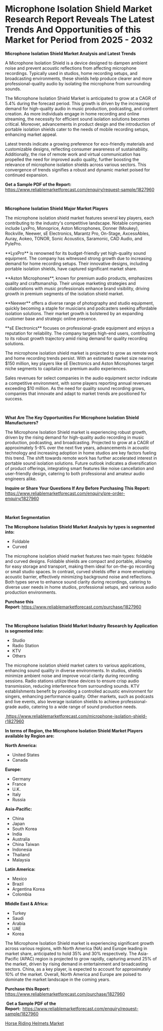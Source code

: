 <p><h1>Microphone Isolation Shield Market Research Report Reveals The Latest Trends And Opportunities of this Market for Period from 2025 - 2032</h1></p><p><strong>Microphone Isolation Shield Market Analysis and Latest Trends</strong></p>
<p><p>A Microphone Isolation Shield is a device designed to dampen ambient noise and prevent acoustic reflections from affecting microphone recordings. Typically used in studios, home recording setups, and broadcasting environments, these shields help produce clearer and more professional-quality audio by isolating the microphone from surrounding sounds. </p><p>The Microphone Isolation Shield Market is anticipated to grow at a CAGR of 5.4% during the forecast period. This growth is driven by the increasing demand for high-quality audio in music production, podcasting, and content creation. As more individuals engage in home recording and online streaming, the necessity for efficient sound isolation solutions becomes critical. Moreover, advancements in product design and the introduction of portable isolation shields cater to the needs of mobile recording setups, enhancing market appeal.</p><p>Latest trends indicate a growing preference for eco-friendly materials and customizable designs, reflecting consumer awareness of sustainability. Additionally, the rise of remote work and virtual communication has propelled the need for improved audio quality, further boosting the relevance of microphone isolation shields across various sectors. This convergence of trends signifies a robust and dynamic market poised for continued expansion.</p></p>
<p><strong>Get a Sample PDF of the Report:&nbsp;</strong> <a href="https://www.reliablemarketforecast.com/enquiry/request-sample/1827960?utm_campaign=3527&utm_medium=2&utm_source=Github&utm_content=ia&utm_term=04042025&utm_id=microphone-isolation-shield">https://www.reliablemarketforecast.com/enquiry/request-sample/1827960</a></p>
<p>&nbsp;</p>
<p><strong>Microphone Isolation Shield Major Market Players</strong></p>
<p><p>The microphone isolation shield market features several key players, each contributing to the industry's competitive landscape. Notable companies include LyxPro, Monoprice, Aston Microphones, Donner (Moukey), Rockville, Neewer, sE Electronics, Marantz Pro, On-Stage, AxcessAbles, Auray, Aokeo, TONOR, Sonic Acoustics, Saramonic, CAD Audio, and PylePro.</p><p>**LyxPro** is renowned for its budget-friendly yet high-quality sound equipment. The company has witnessed strong growth due to increasing demand for home recording setups. Their innovative designs, including portable isolation shields, have captured significant market share.</p><p>**Aston Microphones**, known for premium audio products, emphasizes quality and craftsmanship. Their unique marketing strategies and collaborations with music professionals enhance brand visibility, driving growth in premium segments of the isolation shield market.</p><p>**Neewer** offers a diverse range of photography and studio equipment, quickly becoming a staple for musicians and podcasters seeking affordable isolation solutions. Their market growth is bolstered by an expanding customer base and strategic online presence.</p><p>**sE Electronics** focuses on professional-grade equipment and enjoys a reputation for reliability. The company targets high-end users, contributing to its robust growth trajectory amid rising demand for quality recording solutions.</p><p>The microphone isolation shield market is projected to grow as remote work and home recording trends persist. With an estimated market size nearing $150 million, key players like sE Electronics and Aston Microphones target niche segments to capitalize on premium audio experiences. </p><p>Sales revenues for select companies in the audio equipment sector indicate a competitive environment, with some players reporting annual revenues exceeding $10 million. As the need for quality sound recording grows, companies that innovate and adapt to market trends are positioned for success.</p></p>
<p>&nbsp;</p>
<p><strong>What Are The Key Opportunities For Microphone Isolation Shield Manufacturers?</strong></p>
<p><p>The Microphone Isolation Shield market is experiencing robust growth, driven by the rising demand for high-quality audio recording in music production, podcasting, and broadcasting. Projected to grow at a CAGR of approximately 5-8% over the next five years, advancements in acoustic technology and increasing adoption in home studios are key factors fueling this trend. The shift towards remote work has further accelerated interest in portable sound isolation solutions. Future outlook indicates a diversification of product offerings, integrating smart features like noise cancellation and user-friendly design, catering to both professional and amateur audio engineers alike.</p></p>
<p><strong>Inquire or Share Your Questions If Any Before Purchasing This Report:</strong> <a href="https://www.reliablemarketforecast.com/enquiry/pre-order-enquiry/1827960?utm_campaign=3527&utm_medium=2&utm_source=Github&utm_content=ia&utm_term=04042025&utm_id=microphone-isolation-shield">https://www.reliablemarketforecast.com/enquiry/pre-order-enquiry/1827960</a></p>
<p>&nbsp;</p>
<p><strong>Market Segmentation</strong></p>
<p><strong>The Microphone Isolation Shield Market Analysis by types is segmented into:</strong></p>
<p><ul><li>Foldable</li><li>Curved</li></ul></p>
<p><p>The microphone isolation shield market features two main types: foldable and curved designs. Foldable shields are compact and portable, allowing for easy storage and transport, making them ideal for on-the-go recording or small studio spaces. In contrast, curved shields offer a more enveloping acoustic barrier, effectively minimizing background noise and reflections. Both types serve to enhance sound clarity during recordings, catering to diverse user needs in home studios, professional setups, and various audio production environments.</p></p>
<p><strong>Purchase this Report:&nbsp;</strong><a href="https://www.reliablemarketforecast.com/purchase/1827960?utm_campaign=3527&utm_medium=2&utm_source=Github&utm_content=ia&utm_term=04042025&utm_id=microphone-isolation-shield">https://www.reliablemarketforecast.com/purchase/1827960</a></p>
<p>&nbsp;</p>
<p><strong>The Microphone Isolation Shield Market Industry Research by Application is segmented into:</strong></p>
<p><ul><li>Studio</li><li>Radio Station</li><li>KTV</li><li>Others</li></ul></p>
<p><p>The microphone isolation shield market caters to various applications, enhancing sound quality in diverse environments. In studios, shields minimize ambient noise and improve vocal clarity during recording sessions. Radio stations utilize these devices to ensure crisp audio transmission, reducing interference from surrounding sounds. KTV establishments benefit by providing a controlled acoustic environment for singers, enhancing performance quality. Other markets, such as podcasts and live events, also leverage isolation shields to achieve professional-grade audio, catering to a wide range of sound production needs.</p></p>
<p><a href="https://www.reliablemarketforecast.com/microphone-isolation-shield-r1827960?utm_campaign=3527&utm_medium=2&utm_source=Github&utm_content=ia&utm_term=04042025&utm_id=microphone-isolation-shield">&nbsp;https://www.reliablemarketforecast.com/microphone-isolation-shield-r1827960</a></p>
<p><strong>In terms of Region, the Microphone Isolation Shield Market Players available by Region are:</strong></p>
<p>
    <p> <strong> North America: </strong>
        <ul>
            <li>United States</li>
            <li>Canada</li>
        </ul>
        </p> 
    <p> <strong> Europe: </strong>
        <ul>
            <li>Germany</li>
            <li>France</li>
            <li>U.K.</li>
            <li>Italy</li>
            <li>Russia</li>
        </ul>
        </p> 
    <p> <strong> Asia-Pacific: </strong>
        <ul>
            <li>China</li>
            <li>Japan</li>
            <li>South Korea</li>
            <li>India</li>
            <li>Australia</li>
            <li>China Taiwan</li>
            <li>Indonesia</li>
            <li>Thailand</li>
            <li>Malaysia</li>
        </ul>
        </p> 
    <p> <strong> Latin America: </strong>
        <ul>
            <li>Mexico</li>
            <li>Brazil</li>
            <li>Argentina Korea</li>
            <li>Colombia</li>
        </ul>
        </p> 
    <p> <strong> Middle East & Africa: </strong>
        <ul>
            <li>Turkey</li>
            <li>Saudi</li>
            <li>Arabia</li>
            <li>UAE</li>
            <li>Korea</li>
        </ul>
    </p>
    </p>
<p><p>The Microphone Isolation Shield market is experiencing significant growth across various regions, with North America (NA) and Europe leading in market share, anticipated to hold 35% and 30% respectively. The Asia-Pacific (APAC) region is projected to grow rapidly, capturing around 25% of the market, driven by rising demand in entertainment and broadcasting sectors. China, as a key player, is expected to account for approximately 10% of the market. Overall, North America and Europe are poised to dominate the market landscape in the coming years.</p></p>
<p><strong>Purchase this Report: </strong><a href="https://www.reliablemarketforecast.com/purchase/1827960?utm_campaign=3527&utm_medium=2&utm_source=Github&utm_content=ia&utm_term=04042025&utm_id=microphone-isolation-shield">https://www.reliablemarketforecast.com/purchase/1827960</a></p>
<p>&nbsp;<strong>Get a Sample PDF of the Report:&nbsp;&nbsp;</strong><a href="https://www.reliablemarketforecast.com/enquiry/request-sample/1827960?utm_campaign=3527&utm_medium=2&utm_source=Github&utm_content=ia&utm_term=04042025&utm_id=microphone-isolation-shield">https://www.reliablemarketforecast.com/enquiry/request-sample/1827960</a></p>
<p><strong></strong></p>
<p><p><a href="https://github.com/hamremunazm4/Market-Research-Report-List-1/blob/main/horse-riding-helmets-market.md?utm_campaign=3527&utm_medium=2&utm_source=Github&utm_content=ia&utm_term=04042025&utm_id=microphone-isolation-shield">Horse Riding Helmets Market</a></p></p>